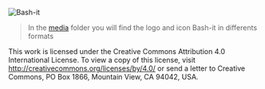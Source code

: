 ![Bash-it](Bash-it.png)

> In the [media](./media) folder you will find the logo and icon Bash-it in differents formats

This work is licensed under the Creative Commons Attribution 4.0 International License. To view a copy of this license, visit http://creativecommons.org/licenses/by/4.0/ or send a letter to Creative Commons, PO Box 1866, Mountain View, CA 94042, USA.

